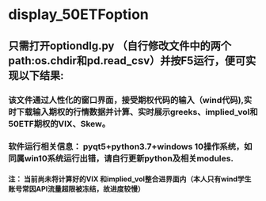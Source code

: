 # display_50ETFoption
## 只需打开optiondlg.py （自行修改文件中的两个path:os.chdir和pd.read_csv）并按F5运行，便可实现以下结果:
### 该文件通过人性化的窗口界面，接受期权代码的输入（wind代码),实时下载输入期权的行情数据并计算、实时展示greeks、implied_vol和50ETF期权的VIX、Skew。
### 软件运行相关信息：  pyqt5+python3.7+windows 10操作系统，如同属win10系统运行出错，请自行更新python及相关modules.
#### 注： 当前尚未将计算好的VIX 和implied_vol整合进界面内（本人只有wind学生账号常因API流量超限被冻结，故进度较慢）


